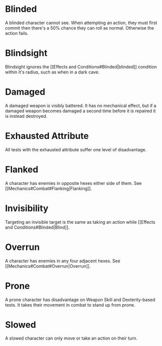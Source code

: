 # Blinded
A blinded character cannot see. When attempting an action, they must first commit then there's a 50% chance they can roll as normal. Otherwise the action fails.
# Blindsight
Blindsight ignores the [[Effects and Conditions#Blinded|blinded]] condition within it's radius, such as when in a dark cave.
# Damaged
A damaged weapon is visibly battered. It has no mechanical effect, but if a damaged weapon becomes damaged a second time before it is repaired it is instead destroyed. 
# Exhausted Attribute
All tests with the exhausted attribute suffer one level of disadvantage.
# Flanked
A character has enemies in opposite hexes either side of them. See [[Mechanics#Combat#Flanking|Flanking]].
# Invisibility
Targeting an invisible target is the same as taking an action while [[Effects and Conditions#Blinded|Blind]].
# Overrun
A character has enemies in any four adjacent hexes. See [[Mechanics#Combat#Overrun|Overrun]].
# Prone
A prone character has disadvantage on Weapon Skill and Dexterity-based tests. It takes their movement in combat to stand up from prone.
# Slowed
A slowed character can only move or take an action on their turn.
